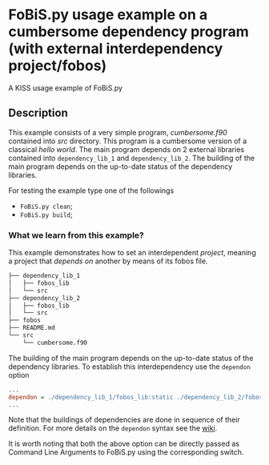 # FoBiS.py usage example on a cumbersome dependency program (with external interdependency project/fobos)

A KISS usage example of FoBiS.py

## Description

This example consists of a very simple program, _cumbersome.f90_ contained into _src_ directory. This program is a cumbersome version of a classical _hello world_. The main program depends on 2 external libraries contained into `dependency_lib_1` and `dependency_lib_2`. The building of the main program depends on the up-to-date status of the dependency libraries.

For testing the example type one of the followings

+ `FoBiS.py clean`;
+ `FoBiS.py build`;

### What we learn from this example?
This example demonstrates how to set an interdependent *project*, meaning a project that *depends on* another by means of its fobos file.
```bash
├── dependency_lib_1
│   ├── fobos_lib
│   └── src
├── dependency_lib_2
│   ├── fobos_lib
│   └── src
├── fobos
├── README.md
└── src
    └── cumbersome.f90
```
The building of the main program depends on the up-to-date status of the dependency libraries. To establish this interdependency use the `dependon` option
```ini
...
dependon = ./dependency_lib_1/fobos_lib:static ./dependency_lib_2/fobos_lib:static
...
```
Note that the buildings of dependencies are done in sequence of their definition. For more details on the `dependon` syntax see the [wiki](https://github.com/szaghi/FoBiS/wiki/Autorebuild-with-interdependent-projects).

It is worth noting that both the above option can be directly passed as Command Line Arguments to FoBiS.py using the corresponding switch.
